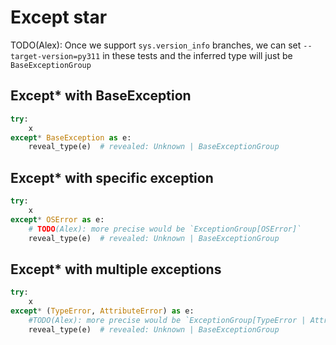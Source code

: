 # Except star

TODO(Alex): Once we support `sys.version_info` branches, we can set `--target-version=py311` in these tests and the inferred type will just be `BaseExceptionGroup`

## Except\* with BaseException

```py
try:
    x
except* BaseException as e:
    reveal_type(e)  # revealed: Unknown | BaseExceptionGroup
```

## Except\* with specific exception

```py
try:
    x
except* OSError as e:
    # TODO(Alex): more precise would be `ExceptionGroup[OSError]`
    reveal_type(e)  # revealed: Unknown | BaseExceptionGroup
```

## Except\* with multiple exceptions

```py
try:
    x
except* (TypeError, AttributeError) as e:
    #TODO(Alex): more precise would be `ExceptionGroup[TypeError | AttributeError]`.
    reveal_type(e)  # revealed: Unknown | BaseExceptionGroup
```
